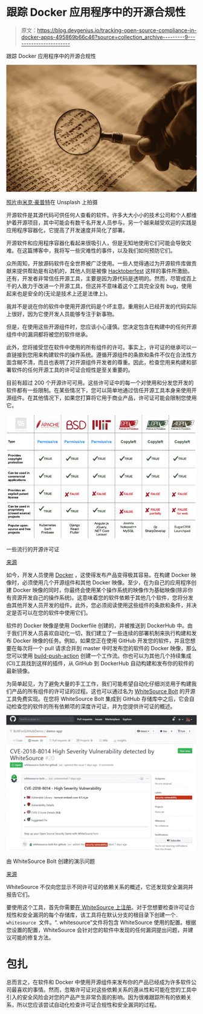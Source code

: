 # 跟踪 Docker 应用程序中的开源合规性

> 原文：<https://blog.devgenius.io/tracking-open-source-compliance-in-docker-apps-495869b66c46?source=collection_archive---------9----------------------->

跟踪 Docker 应用程序中的开源合规性

![](img/e3439ea0a440b93f78f2e749c081a993.png)

[照片](https://unsplash.com/photos/eQ2Z9ay9Wws)由[米克·豪普特](https://unsplash.com/@rocinante_11)在 Unsplash 上拍摄

开源软件是其源代码可供任何人查看的软件。许多大大小小的技术公司和个人都维护着开源项目，其中可能会有数千名开发人员参与。另一个越来越受欢迎的实践是应用程序容器化，它提高了开发速度并简化了部署。

开源软件和应用程序容器化看起来很吸引人，但是无知地使用它们可能会导致灾难。在这篇博客中，我将写一些灾难性的事件，以及我们如何预防它们。

众所周知，开放源码软件在全世界被广泛使用。一些人觉得通过为开源软件库做贡献来提供帮助是有动机的，其他人则是被像 [Hacktoberfest](https://hacktoberfest.digitalocean.com/) 这样的事件所激励。还有，开发者非常信任开源工具，主要是因为源代码是透明的。然而，尽管成百上千的人致力于改进一个开源工具，但这并不意味着这个工具完全没有 bug，使用起来也是安全的(无论是技术上还是法律上)。

我并不是说在你的软件中使用开源代码是个坏主意。重用别人已经开发的代码实际上很好，因为它使开发人员能够专注于新事物。

但是，在使用这些开源组件时，您应该小心谨慎。您决定包含在构建中的任何开源组件中的漏洞都将被您的软件继承。

此外，您将接受您在软件中使用的所有组件的许可。事实上，许可证的继承可以一直链接到您用来构建软件的操作系统。遵循开源组件的条款和条件不仅在合法性方面含糊不清，而且也表明了对开源组件开发者的尊重。因此，检查您用来构建和部署软件的任何开源工具的许可证合规性是至关重要的。

目前有超过 200 个开源许可可用。这些许可证中的每一个对使用和分发您开发的软件都有一些限制。在某些情况下，您可以简单地通过信任开源工具本身来使用开源组件。在其他情况下，如果您打算将它用于商业产品，许可证可能会限制您使用它。

![](img/158d1e1476ccafb14233288ba23db146.png)

一些流行的开源许可证

[来源](https://moqod-software.medium.com/understanding-open-source-and-free-software-licensing-c0fa600106c9)

如今，开发人员使用 [Docker](https://www.docker.com/) ，这使得发布产品变得极其容易。在构建 Docker 映像时，必须使用几个开源组件和其他 Docker 映像。至少，在为自己的应用程序创建 Docker 映像的同时，你最终会使用某个操作系统的映像作为基础映像(除非你有资源开发自己的操作系统)。这意味着您的软件依赖于其他几个软件，您将分发由其他开发人员开发的组件。此外，您必须阅读使用这些组件的条款和条件，并决定是否可以在您的软件中使用它们。

软件的 Docker 映像是使用 Dockerfile 创建的，并被推送到 DockerHub 中。由于我们开发人员喜欢自动化一切，我们建立了一些连续的部署机制来执行构建和发布 Docker 映像的任务。例如，如果您正在使用 GitHub 开发您的软件，并且您想要在每次将一个 pull 请求合并到 master 中时发布您的软件的 Docker 映像，那么您可以使用 [build-push-action](https://github.com/marketplace/actions/build-and-push-docker-images) 创建一个工作流。你也可以为其他几个持续集成(CI)工具找到这样的插件，从 GitHub 到 DockerHub 自动构建和发布你的软件的最新镜像。

为简单起见，为了避免大量的手工工作，我们可能希望自动化仔细浏览用于构建我们产品的所有组件的许可证的过程。这也可以通过名为 [WhiteSource Bolt](https://www.whitesourcesoftware.com/free-developer-tools/bolt/) 的开源工具免费实现。在您将 WhiteSource Bolt 集成到 GitHub 存储库中之后，它会自动检查您的软件的所有依赖项的深度许可证，并为您提供许可证的概述。

![](img/fce9f80d9f8c4c146230bf8dc6bf1a24.png)

由 WhiteSource Bolt 创建的演示问题

[来源](https://github.com/apps/whitesource-bolt-for-github)

WhiteSource 不仅向您显示不同许可证的依赖关系的概述，它还发现安全漏洞并报告它们。

要使用这个工具，首先你需要[在 WhiteSource 上注册](https://github.com/marketplace/whitesource-bolt)。对于您想要检查许可证合规性和安全漏洞的每个存储库，该工具将在默认分支的根目录下创建一个`. whitesource `文件。“. whitesource”文件将包含 WhiteSource 使用的配置。根据您设置的配置，WhiteSource 会针对您的软件中发现的任何漏洞提出问题，并建议可能的修复方法。

# 包扎

总而言之，在软件和 Docker 中使用开源组件来发布你的产品已经成为许多软件公司最喜欢的事情。然而，忽略许可证对这些依赖关系的遵从性和可能在您的工具中引入的安全风险会对您的产品产生非常负面的影响。因为很难跟踪所有的依赖关系，所以您应该尝试自动化检查许可证合规性和安全漏洞的过程。